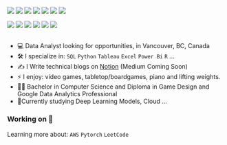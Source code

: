 [<img src="https://img.shields.io/badge/Gmail-D14836?style=for-the-badge&logo=gmail&logoColor=white" />](mailto:savioria247@gmail.com)
[<img src="https://img.shields.io/badge/LinkedIn-0077B5?style=for-the-badge&logo=linkedin&logoColor=white" />](https://www.linkedin.com/in/arturfreires/)
[<img src="https://img.shields.io/badge/Notion-000000?style=for-the-badge&logo=notion&logoColor=white" />](https://arturnakauchi.notion.site/b3805eb202744a2cb81092f487e1b669?v=e6b15566148741f8b3a570ff966a89d3)
[<img src="https://img.shields.io/badge/-LeetCode-FFA116?style=for-the-badge&logo=LeetCode&logoColor=black" />](https://leetcode.com/u/Nakauchi/)
[<img src="https://img.shields.io/badge/Kaggle-20BEFF?style=for-the-badge&logo=Kaggle&logoColor=white" />](https://www.kaggle.com/arturfreires)
[<img src="https://img.shields.io/badge/-Hackerrank-2EC866?style=for-the-badge&logo=HackerRank&logoColor=white" />](https://www.hackerrank.com/profile/savioria247)
[<img src= "https://img.shields.io/badge/Medium-12100E?style=for-the-badge&logo=medium&logoColor=white" n/>](https://medium.com/@savioria247)


[<img src="https://img.shields.io/badge/Microsoft_SQL_Server-CC2927?style=for-the-badge&logo=microsoft-sql-server&logoColor=white" />](https://github.com/ArturNakauchi) <img src="https://img.shields.io/badge/Python-14354C?style=for-the-badge&logo=python&logoColor=white" /> 
<img src="https://img.shields.io/badge/Tableau-E97627?style=for-the-badge&logo=Tableau&logoColor=white" /> <img src="https://img.shields.io/badge/Jira-0052CC?style=for-the-badge&logo=Jira&logoColor=white" n/> <img src="https://img.shields.io/badge/Microsoft_Excel-217346?style=for-the-badge&logo=microsoft-excel&logoColor=white" /> <img src="https://img.shields.io/badge/R-276DC3?style=for-the-badge&logo=r&logoColor=white" /> 

## 
- :computer: Data Analyst looking for opportunities, in Vancouver, BC, Canada
- :hammer_and_wrench: I specialize in:  `SQL` `Python` `Tableau` `Excel` `Power Bi` `R` ...
- :writing_hand: I Write technical blogs on [Notion](https://arturnakauchi.notion.site/b3805eb202744a2cb81092f487e1b669?v=e6b15566148741f8b3a570ff966a89d3&pvs=74) (Medium Coming Soon)
- ⚡ I enjoy: video games, tabletop/boardgames, piano and lifting weights.
- :student: Bachelor in Computer Science and Diploma in Game Design and Google Data Analytics Professional
- 🔄Currently studying Deep Learning Models, Cloud ...

### Working on 🏃 
Learning more about: `AWS` `Pytorch` `LeetCode`
